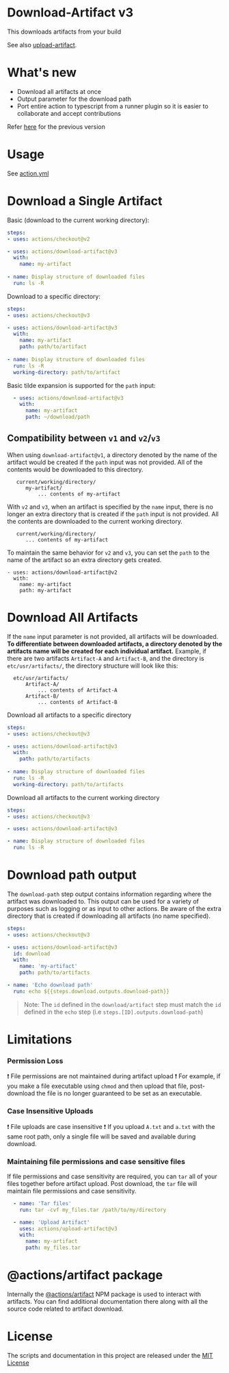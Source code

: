 # Download-Artifact v3

This downloads artifacts from your build

See also [upload-artifact](https://github.com/actions/upload-artifact).

# What's new

- Download all artifacts at once
- Output parameter for the download path
- Port entire action to typescript from a runner plugin so it is easier to collaborate and accept contributions

Refer [here](https://github.com/actions/download-artifact/tree/v2) for the previous version

# Usage

See [action.yml](action.yml)

# Download a Single Artifact

Basic (download to the current working directory):
```yaml
steps:
- uses: actions/checkout@v2

- uses: actions/download-artifact@v3
  with:
    name: my-artifact
    
- name: Display structure of downloaded files
  run: ls -R
```

Download to a specific directory:
```yaml
steps:
- uses: actions/checkout@v3

- uses: actions/download-artifact@v3
  with:
    name: my-artifact
    path: path/to/artifact
    
- name: Display structure of downloaded files
  run: ls -R
  working-directory: path/to/artifact
```

Basic tilde expansion is supported for the `path` input:
```yaml
  - uses: actions/download-artifact@v3
    with:
      name: my-artifact
      path: ~/download/path
```

## Compatibility between `v1` and `v2`/`v3`

When using `download-artifact@v1`, a directory denoted by the name of the artifact would be created if the `path` input was not provided. All of the contents would be downloaded to this directory.
```
   current/working/directory/
      my-artifact/
          ... contents of my-artifact
```

With `v2` and `v3`, when an artifact is specified by the `name` input, there is no longer an extra directory that is created if the `path` input is not provided. All the contents are downloaded to the current working directory.
```
   current/working/directory/
      ... contents of my-artifact
```

To maintain the same behavior for `v2` and `v3`, you can set the `path` to the name of the artifact so an extra directory gets created.
```
- uses: actions/download-artifact@v2
  with:
    name: my-artifact
    path: my-artifact
```


# Download All Artifacts

If the `name` input parameter is not provided, all artifacts will be downloaded. **To differentiate between downloaded artifacts, a directory denoted by the artifacts name will be created for each individual artifact.**
Example, if there are two artifacts `Artifact-A` and `Artifact-B`, and the directory is `etc/usr/artifacts/`, the directory structure will look like this:
```
  etc/usr/artifacts/
      Artifact-A/
          ... contents of Artifact-A
      Artifact-B/
          ... contents of Artifact-B
```

Download all artifacts to a specific directory
```yaml
steps:
- uses: actions/checkout@v3

- uses: actions/download-artifact@v3
  with:
    path: path/to/artifacts
    
- name: Display structure of downloaded files
  run: ls -R
  working-directory: path/to/artifacts
```

Download all artifacts to the current working directory
```yaml
steps:
- uses: actions/checkout@v3

- uses: actions/download-artifact@v3

- name: Display structure of downloaded files
  run: ls -R
```

# Download path output

The `download-path` step output contains information regarding where the artifact was downloaded to. This output can be used for a variety of purposes such as logging or as input to other actions. Be aware of the extra directory that is created if downloading all artifacts (no name specified).

```yaml
steps:
- uses: actions/checkout@v3

- uses: actions/download-artifact@v3
  id: download
  with:
    name: 'my-artifact'
    path: path/to/artifacts

- name: 'Echo download path'
  run: echo ${{steps.download.outputs.download-path}}
```

> Note: The `id` defined in the `download/artifact` step must match the `id` defined in the `echo` step (i.e `steps.[ID].outputs.download-path`)

# Limitations

### Permission Loss

:exclamation: File permissions are not maintained during artifact upload :exclamation: For example, if you make a file executable using `chmod` and then upload that file, post-download the file is no longer guaranteed to be set as an executable.

### Case Insensitive Uploads

:exclamation: File uploads are case insensitive :exclamation: If you upload `A.txt` and `a.txt` with the same root path, only a single file will be saved and available during download.

### Maintaining file permissions and case sensitive files

If file permissions and case sensitivity are required, you can `tar` all of your files together before artifact upload. Post download, the `tar` file will maintain file permissions and case sensitivity.

```yaml
  - name: 'Tar files'
    run: tar -cvf my_files.tar /path/to/my/directory

  - name: 'Upload Artifact'
    uses: actions/upload-artifact@v3
    with:
      name: my-artifact
      path: my_files.tar    
```

# @actions/artifact package

Internally the [@actions/artifact](https://github.com/actions/toolkit/tree/main/packages/artifact) NPM package is used to interact with artifacts. You can find additional documentation there along with all the source code related to artifact download.

# License

The scripts and documentation in this project are released under the [MIT License](LICENSE)
